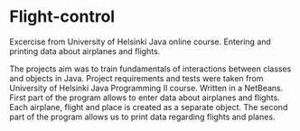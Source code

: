 # Flight-control
Excercise from University of Helsinki Java online course. Entering and printing data about airplanes and flights.

The projects aim was to train fundamentals of interactions between classes and objects in Java. Project requirements and tests were taken from University of Helsinki 
Java Programming II course. Written in a NetBeans. First part of the program allows to enter data about airplanes and flights. Each airplane, flight and place is 
created as a separate object. The second part of the program allows us to print data regarding flights and planes.
